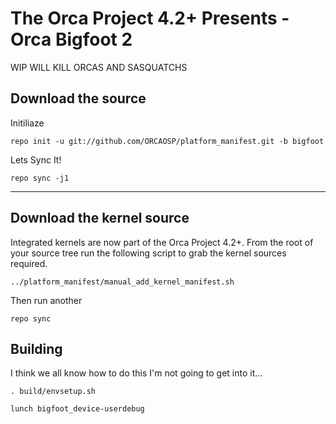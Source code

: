 The Orca Project 4.2+ Presents - Orca Bigfoot 2
===============================================

WIP WILL KILL ORCAS AND SASQUATCHS


Download the source
-------------------

Initiliaze

    repo init -u git://github.com/ORCAOSP/platform_manifest.git -b bigfoot

Lets Sync It!

    repo sync -j1

***

Download the kernel source
--------------------------

Integrated kernels are now part of the Orca Project 4.2+. From the root of your source tree run the following 
script to grab the kernel sources required.

    ../platform_manifest/manual_add_kernel_manifest.sh

Then run another

    repo sync

Building
--------

I think we all know how to do this I'm not going to get into it...

    . build/envsetup.sh
  
    lunch bigfoot_device-userdebug
